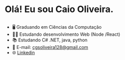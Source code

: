# Olá! Eu sou Caio Oliveira.

##

- 🖥️ Graduando em Ciências da Computação
- 👨‍💻 Estudando desenvolvimento Web (Node /React)
- 📚 Estudando C# .NET, java, python
- 📧 E-mail: cgsoliveira128@gmail.com
- 🌐 [Linkedin](https://www.linkedin.com/in/caio-oliveira-a20799201/)

##



